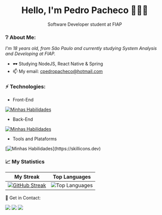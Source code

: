 <h1 align='center'>
  Hello, I'm Pedro Pacheco 👨🏻‍🦱
</h1>
<p align='center'>
  Software Developer student at FIAP
</p>

### ❔ About Me:

<p>
  <em>
    I'm 18 years old, from São Paulo and currently studying System Analysis and Developing at FIAP.
  </em>
</p>

- 🕶 Studying NodeJS, React Native & Spring
- 📫 My email: cpedropacheco@hotmail.com

### ⚡ Technologies:

- Front-End

[![Minhas Habilidades](https://skillicons.dev/icons?i=js,ts,html,css,bootstrap)](https://skillicons.dev)

- Back-End

[![Minhas Habilidades](https://skillicons.dev/icons?i=nodejs,express,java,spring,python,sqlite,mongodb,mysql,postgres)](https://skillicons.dev)

- Tools and Plataforms

[![Minhas Habilidades](https://skillicons.dev/icons?i=git,postman,figma,)](https://skillicons.dev)

### 📈 My Statistics

| My Streak                                                                                                                                                            | Top Languages                                                                                                                                                                    |
| ------------------------------------------------------------------------------------------------------------------------------------------------------------------------ | ---------------------------------------------------------------------------------------------------------------------------------------------------------------------------------- |
| [![GitHub Streak](https://streak-stats.demolab.com/?user=pedrocpacheco&theme=great-gatsby)](https://git.io/streak-stats) | ![Top Languages](https://github-readme-stats.vercel.app/api/top-langs/?username=pedrocpacheco&langs_count=10&count_private=true&hide_border=true&theme=great-gatsby&layout=compact) | [![GitHub Streak](https://streak-stats.demolab.com/?user=pedrocpacheco&theme=great-gatsby)](https://git.io/streak-stats) 

💬 Get in Contact:

<div>
  <a href="https://www.linkedin.com/in/pedro-carvalho-pacheco" target="_blank"><img src="https://img.shields.io/badge/-LinkedIn-%230077B5?style=for-the-badge&logo=linkedin&logoColor=white" target="_blank"></a>
  <a href="https://api.whatsapp.com/send/?phone=%2B5511996773408&text&app_absent=0" target="_blank"><img src="https://img.shields.io/badge/WhatsApp-25D366?style=for-the-badge&logo=whatsapp&logoColor=white" target="_blank"></a>
  <a href="https://www.instagram.com/p.opacheco/" target="_blank"><img src="https://img.shields.io/badge/-Instagram-%23E4405F?style=for-the-badge&logo=instagram&logoColor=white" target="_blank"></a>
</div>
